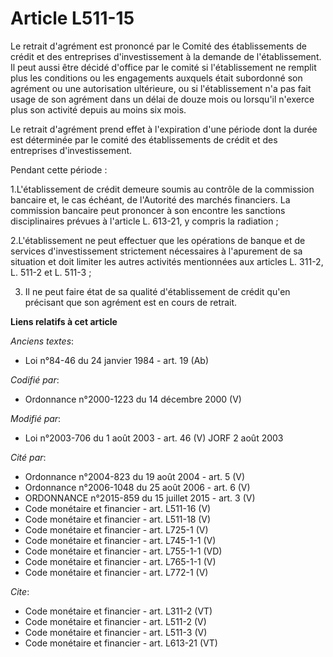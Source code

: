 # Article L511-15

Le retrait d'agrément est prononcé par le Comité des établissements de crédit et des entreprises d'investissement à la
demande de l'établissement. Il peut aussi être décidé d'office par le comité si l'établissement ne remplit plus les
conditions ou les engagements auxquels était subordonné son agrément ou une autorisation ultérieure, ou si l'établissement
n'a pas fait usage de son agrément dans un délai de douze mois ou lorsqu'il n'exerce plus son activité depuis au moins six
mois. 

Le retrait d'agrément prend effet à l'expiration d'une période dont la durée est déterminée par le comité des établissements
de crédit et des entreprises d'investissement. 

Pendant cette période : 

1.L'établissement de crédit demeure soumis au contrôle de la commission bancaire et, le cas échéant, de l'Autorité des
marchés financiers. La commission bancaire peut prononcer à son encontre les sanctions disciplinaires prévues à l'article L.
613-21, y compris la radiation ; 

2.L'établissement ne peut effectuer que les opérations de banque et de services d'investissement strictement nécessaires à
l'apurement de sa situation et doit limiter les autres activités mentionnées aux articles L. 311-2, L. 511-2 et L. 511-3 ; 

3. Il ne peut faire état de sa qualité d'établissement de crédit qu'en précisant que son agrément est en cours de retrait.

**Liens relatifs à cet article**

_Anciens textes_:

  - Loi n°84-46 du 24 janvier 1984 - art. 19 (Ab)

_Codifié par_:

  - Ordonnance n°2000-1223 du 14 décembre 2000 (V)

_Modifié par_:

  - Loi n°2003-706 du 1 août 2003 - art. 46 (V) JORF 2 août 2003

_Cité par_:

  - Ordonnance n°2004-823 du 19 août 2004 - art. 5 (V)
  - Ordonnance n°2006-1048 du 25 août 2006 - art. 6 (V)
  - ORDONNANCE n°2015-859 du 15 juillet 2015 - art. 3 (V)
  - Code monétaire et financier - art. L511-16 (V)
  - Code monétaire et financier - art. L511-18 (V)
  - Code monétaire et financier - art. L725-1 (V)
  - Code monétaire et financier - art. L745-1-1 (V)
  - Code monétaire et financier - art. L755-1-1 (VD)
  - Code monétaire et financier - art. L765-1-1 (V)
  - Code monétaire et financier - art. L772-1 (V)

_Cite_:

  - Code monétaire et financier - art. L311-2 (VT)
  - Code monétaire et financier - art. L511-2 (V)
  - Code monétaire et financier - art. L511-3 (V)
  - Code monétaire et financier - art. L613-21 (VT)
